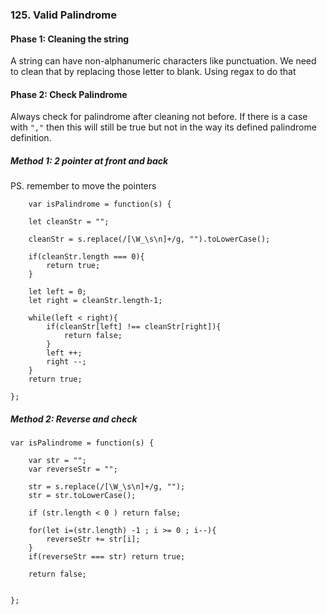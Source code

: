 ### 125. Valid Palindrome

#### Phase 1: Cleaning the string 
A string can have non-alphanumeric characters like punctuation. We need to clean that by replacing those letter to blank. Using regax to do that

#### Phase 2: Check Palindrome 
Always check for palindrome after cleaning not before. If there is a case with `","` then this will still be true but not in the way its defined palindrome definition. 

##### Method 1: 2 pointer at front and back 
PS. remember to move the pointers

```
    var isPalindrome = function(s) {
    
    let cleanStr = "";
    
    cleanStr = s.replace(/[\W_\s\n]+/g, "").toLowerCase();
    
    if(cleanStr.length === 0){
        return true; 
    }
    
    let left = 0; 
    let right = cleanStr.length-1; 
    
    while(left < right){
        if(cleanStr[left] !== cleanStr[right]){
            return false;
        }
        left ++; 
        right --;
    }
    return true;

};

```

##### Method 2: Reverse and check 


```
var isPalindrome = function(s) {
    
    var str = "";
    var reverseStr = "";
    
    str = s.replace(/[\W_\s\n]+/g, "");
    str = str.toLowerCase();
    
    if (str.length < 0 ) return false;
    
    for(let i=(str.length) -1 ; i >= 0 ; i--){
        reverseStr += str[i];
    }
    if(reverseStr === str) return true;
    
    return false;
    
    
};
```